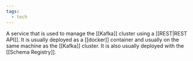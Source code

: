 ```yaml
---
tags:
  - tech
---
```

A service that is used to manage the [[Kafka]] cluster using a [[REST|REST API]]. 
It is usually deployed as a [[docker]] container and usually on the same machine as the [[Kafka]] cluster. It is also usually deployed with the [[Schema Registry]].